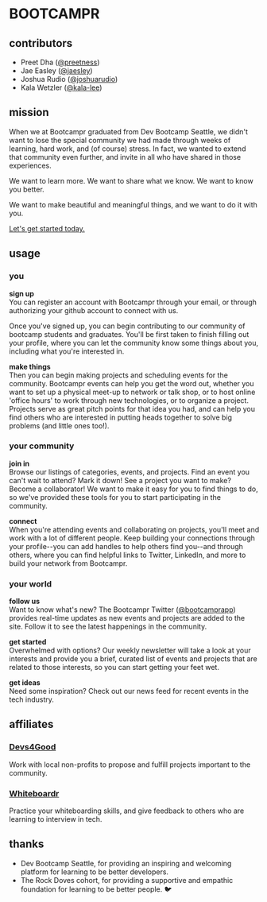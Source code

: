 # BOOTCAMPR

## contributors

* Preet Dha ([@preetness](https://github.com/preetness))
* Jae Easley ([@jaesley](https://github.com/jaesley))
* Joshua Rudio ([@joshuarudio](https://github.com/joshuarudio))
* Kala Wetzler ([@kala-lee](https://github.com/kala-lee))

## mission

When we at Bootcampr graduated from Dev Bootcamp Seattle, we didn't want to lose the special community we had made through weeks of learning, hard work, and (of course) stress. In fact, we wanted to extend that community even further, and invite in all who have shared in those experiences.

 We want to learn more. We want to share what we know. We want to know you better.

We want to make beautiful and meaningful things, and we want to do it with you.

[Let's get started today.](http://bootcampr.herokuapp.com/)

## usage

### you

**sign up**  
You can register an account with Bootcampr through your email, or through authorizing your github account to connect with us.

Once you've signed up, you can begin contributing to our community of bootcamp students and graduates. You'll be first taken to finish filling out your profile, where you can let the community know some things about you, including what you're interested in.

**make things**  
Then you can begin making projects and scheduling events for the community. Bootcampr events can help you get the word out, whether you want to set up a physical meet-up to network or talk shop, or to host online 'office hours' to work through new technologies, or to organize a project. Projects serve as great pitch points for that idea you had, and can help you find others who are interested in putting heads together to solve big problems (and little ones too!).

### your community

**join in**  
Browse our listings of categories, events, and projects. Find an event you can't wait to attend? Mark it down! See a project you want to make? Become a collaborator! We want to make it easy for you to find things to do, so we've provided these tools for you to start participating in the community.

**connect**  
When you're attending events and collaborating on projects, you'll meet and work with a lot of different people. Keep building your connections through your profile--you can add handles to help others find you--and through others, where you can find helpful links to Twitter, LinkedIn, and more to build your network from Bootcampr.

### your world

**follow us**  
Want to know what's new? The Bootcampr Twitter ([@bootcamprapp](https://twitter.com/bootcamprapp)) provides real-time updates as new events and projects are added to the site. Follow it to see the latest happenings in the community.

**get started**  
Overwhelmed with options? Our weekly newsletter will take a look at your interests and provide you a brief, curated list of events and projects that are related to those interests, so you can start getting your feet wet.

**get ideas**  
Need some inspiration? Check out our news feed for recent events in the tech industry.

## affiliates

### [Devs4Good](http://devs4good.herokuapp.com/)

Work with local non-profits to propose and fulfill projects important to the community.

### [Whiteboardr](http://whiteboardr.herokuapp.com/)

Practice your whiteboarding skills, and give feedback to others who are learning to interview in tech.

## thanks

* Dev Bootcamp Seattle, for providing an inspiring and welcoming platform for learning to be better developers.
* The Rock Doves cohort, for providing a supportive and empathic foundation for learning to be better people. 🐦
